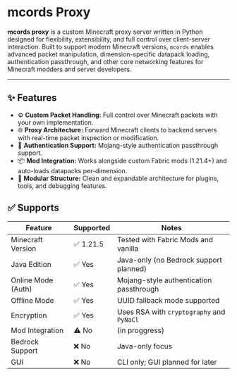 # mcords Proxy

**mcords proxy** is a custom Minecraft proxy server written in Python designed for flexibility, extensibility, and full control over client-server interaction. Built to support modern Minecraft versions, `mcords` enables advanced packet manipulation, dimension-specific datapack loading, authentication passthrough, and other core networking features for Minecraft modders and server developers.

---

## ✨ Features

- ⚙️ **Custom Packet Handling:** Full control over Minecraft packets with your own implementation.
- 🌐 **Proxy Architecture:** Forward Minecraft clients to backend servers with real-time packet inspection or modification.
- 🔐 **Authentication Support:** Mojang-style authentication passthrough support.
- 📦 **Mod Integration:** Works alongside custom Fabric mods (1.21.4+) and auto-loads datapacks per-dimension.
- 🧪 **Modular Structure:** Clean and expandable architecture for plugins, tools, and debugging features.

## ✅ Supports

| Feature                     | Supported | Notes                                                                 |
|----------------------------|-----------|-----------------------------------------------------------------------|
| Minecraft Version          | ✅ 1.21.5  | Tested with Fabric Mods and vanilla                                   |
| Java Edition               | ✅ Yes     | Java-only (no Bedrock support planned)                                |
| Online Mode (Auth)         | ✅ Yes     | Mojang-style authentication passthrough                               |
| Offline Mode               | ✅ Yes     | UUID fallback mode supported                                          |
| Encryption                 | ✅ Yes     | Uses RSA with `cryptography` and `PyNaCl`                             |
| Mod Integration            | ⚠️ No      | (in proggress)                                                        |
| Bedrock Support            | ❌ No      | Java-only focus                                                       |
| GUI                        | ❌ No      | CLI only; GUI planned for later                                       |


<!--
---

## 📦 Installation

### Requirements

- Python 3.10+
- `aiohttp`
- `cryptography`
- `PyNaCl`
- (Optional) Fabric 1.21.4 mod loader for enhanced mod integration

### Clone the Repository

```bash
git clone https://github.com/yourusername/mcords-proxy.git
cd mcords-proxy
pip install -r requirements.txt
-->
